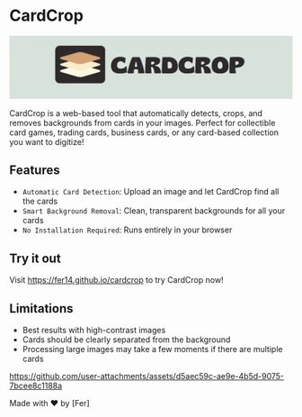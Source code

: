 # CardCrop

![alt text](logo.png)

CardCrop is a web-based tool that automatically detects, crops, and removes backgrounds from cards in your images. Perfect for collectible card games, trading cards, business cards, or any card-based collection you want to digitize!


## Features

- ```Automatic Card Detection```: Upload an image and let CardCrop find all the cards
- ```Smart Background Removal```: Clean, transparent backgrounds for all your cards
- ```No Installation Required```: Runs entirely in your browser

## Try it out

Visit https://fer14.github.io/cardcrop to try CardCrop now!

## Limitations

- Best results with high-contrast images
- Cards should be clearly separated from the background
- Processing large images may take a few moments if there are multiple cards



https://github.com/user-attachments/assets/d5aec59c-ae9e-4b5d-9075-7bcee8c1188a


Made with ❤️ by [Fer]
